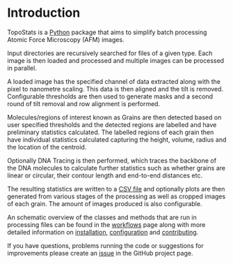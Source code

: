 # Introduction

TopoStats is a [Python](https://www.python.org/) package that aims to simplify batch processing Atomic
Force Microscopy (AFM) images.

Input directories are recursively searched for files of a given type. Each image is then loaded and processed and
multiple images can be processed in parallel.

A loaded image has the specified channel of data extracted along with the pixel to nanometre scaling. This data is then
aligned and the tilt is removed. Configurable thresholds are then used to generate masks and a second round of tilt
removal and row alignment is performed.

Molecules/regions of interest known as Grains are then detected based on user specified thresholds and the detected regions are labelled and have preliminary
statistics calculated. The labelled regions of each grain then have individual statistics calculated capturing the
height, volume, radius and the location of the centroid.

Optionally DNA Tracing is then performed, which traces the backbone of the DNA molecules to calculate further statistics such as whether grains are linear or circular, their 
contour length and end-to-end distances etc.

The resulting statistics are written to a [CSV file](data_dictionary) and optionally plots are then generated from various stages of the
processing as well as cropped images of each grain. The amount of images produced is also configurable.


An schematic overview of the classes and methods that are run in processing files can be found in the
[workflows](workflows) page along with more detailed information on [installation](installation),
[configuration](configuration) and [contributing](contributing).

If you have questions, problems running the code or suggestions for improvements please create an
[issue](https://github.com/AFM-SPM/TopoStats/issues) in the GitHub project page.

<!-- Image processing is performed using the 'pygwytracing' script -->

<!-- The algorithm searches recursively for files within a user-defined directory. -->
<!-- This search also excludes any files of the format ‘_cs’ which are cropped files exported by the Nanoscope Analysis software. -->
<!-- AFM images are loaded  using gwyddion functions and topography data is automatically selected using the choosechannels function. -->
<!-- The pixel size and dimensions of each image are determined using the imagedetails function, which allows all inputs to be specified in real, i.e. nanometre values, in place of pixel values. -->
<!-- This is especially important for datasets with changing resolution. -->

<!-- Basic image processing is performed in the function editfile which uses the functions: ‘align rows’ to remove offsets between scan lines; ‘level’ to remove sample tilt as a first order polynomial; ‘flatten base’ which uses a combination of facet and polynomial levelling with automated masking; and ‘zeromean’ which sets the mean value of the image, i.e. the background, to zero. -->
<!-- A gaussian filter (sigma = 1.5) of 3.5 pixels (1-2 nm) is applied to remove pixel errors and high frequency noise. -->

<!-- Single DNA molecules are identified in images using a modified extension of Gwyddion’s automated masking protocols, in which masks are used to define the positions of individual features (grains) on the imaged surface. -->
<!-- The grains within a flattened AFM image are identified using the ‘mask_outliers’ function, which masks data  points with height values that deviate from the mean by more than 1sigma (with 3sigma corresponding to a standard gaussian). -->
<!-- Grains which touch the edge of the image (i.e. are incomplete) are removed using the ‘grains_remove_touching_border’ function and grains which are smaller than 200 nm2 are removed using the ‘grains_remove_by_size’ function. -->
<!-- Erroneous grains are removed using the removelargeobjects and removesmallobjects functions, which themselves use the function find_median_pixel_area to determine the size range of objects to remove. The ‘grains_remove_by_size’ function is then called again to remove grains which fall outside 50 % - 150 % of the median grain area determined in the previous step. -->

<!-- Grain statistics are then calculated for each image using the grainanalysis function which utilises the ‘grains_get_values’ function to obtain a number of statistical properties which are saved using the saveindividualstats function as ‘.json’ and ‘.txt’ files for later use in a subdirectory ‘GrainStatistics’ in the specified path. -->
<!-- In addition, each grain’s values are appended to an array [appended_data], to statistically analyse the morphologies of DNA molecules from all images for a given experiment (presumed to be within a single  directory). -->
<!-- This array is converted to a pandas dataframe using the getdataforallfiles function and saved out using the savestats function as ‘.json’ and ‘.txt’ files with the name of the directory in the original path. -->

<!-- Individual grains (i.e. isolated molecules) are cropped out using the function bbox, which uses the grain centre x and y positions obtained in the grainanalysis function to duplicate the original image and crop it to a predefined size (here 80 nm) around the centre of the grain. These images are then labelled with the grain ID and saved out as tiff files in a subdirectory ‘Cropped’ in the specified path. -->
<!-- To allow for further processing in python, there is an option to obtain the image or mask as a numpy array41, using the function exportasnparray. The processed image, and a copy with the mask overlaid are saved out using the savefiles function to a subdirectory ‘Processed’ in the specified path. -->

<!-- Statistical analysis and plotting is performed using the 'statsplotting' script. -->
<!-- This script uses the importfromjson function to import the JSON format file exported by pygwytracing and calculates various statistical parameters for all grain quantities, e.g. length, width and saves these out as a new JSON file using the savestats function. -->
<!-- Both KDE plots and histograms are generated for any of the grain quantities using the matplotlib42 and seaborn43 libraries within the functions plotkde, plotcolumns and plothist. -->
